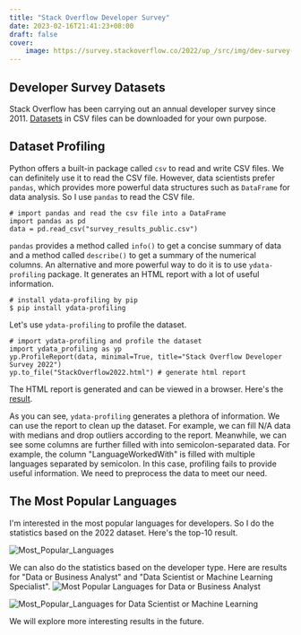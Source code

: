 ```yaml
---
title: "Stack Overflow Developer Survey"
date: 2023-02-16T21:41:23+08:00
draft: false
cover:
    image: https://survey.stackoverflow.co/2022/up_/src/img/dev-survey-2022.png
---
```


## Developer Survey Datasets

Stack Overflow has been carrying out an annual developer survey since 2011. [Datasets](https://insights.stackoverflow.com/survey/?_ga=2.4656628.677002830.1676555026-674836096.1676555026) in CSV files can be downloaded for your own purpose.

## Dataset Profiling

Python offers a built-in package called `csv` to read and write CSV files. We can definitely use it to read the CSV file. However, data scientists prefer `pandas`, which provides more powerful data structures such as `DataFrame` for data analysis. So I use `pandas` to read the CSV file.

    # import pandas and read the csv file into a DataFrame
    import pandas as pd
    data = pd.read_csv("survey_results_public.csv")

`pandas` provides a method called `info()` to get a concise summary of data and a method called `describe()` to get a summary of the numerical columns. An alternative and more powerful way to do it is to use `ydata-profiling` package. It generates an HTML report with a lot of useful information. 

    # install ydata-profiling by pip
    $ pip install ydata-profiling

Let's use `ydata-profiling` to profile the dataset.

    # import ydata-profiling and profile the dataset
    import ydata_profiling as yp
    yp.ProfileReport(data, minimal=True, title="Stack Overflow Developer Survey 2022")
    yp.to_file("StackOverflow2022.html") # generate html report

The HTML report is generated and can be viewed in a browser. Here's the [result](/StackOverflow2022.html).

As you can see, `ydata-profiling` generates a plethora of information. We can use the report to clean up the dataset. For example, we can fill N/A data with medians and drop outliers according to the report. Meanwhile, we can see some columns are further filled with into semicolon-separated data. For example, the column "LanguageWorkedWith" is filled with multiple languages separated by semicolon. In this case, profiling fails to provide useful information. We need to preprocess the data to meet our need.


## The Most Popular Languages

I'm interested in the most popular languages for developers. So I do the statistics based on the 2022 dataset. Here's the top-10 result.

![Most_Popular_Languages](/img/posts/All-Developers.png)


We can also do the statistics based on the developer type. Here are results for "Data or Business Analyst" and "Data Scientist or Machine Learning Specialist".
![Most Popular Languages for Data or Business Analyst](/img/posts/Data-or-Business-Analyst.png)

![Most_Popular_Languages for Data Scientist or Machine Learning](/img/posts/Data-Scientist-or-Machine-Learning-Specialist.png)

We will explore more interesting results in the future.
